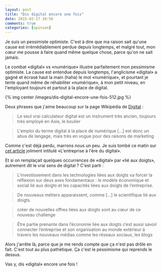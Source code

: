 ```yaml
---
layout: post
title: "Dis digital encore une fois"
date: 2015-02-17 10:56
comments: true
categories: [opinion]
---
```


Je suis un pessimiste optimiste. C'est à dire que ma raison sait
qu'une cause est irrémédiablement perdue depuis longtemps, et malgré tout, mon
cœur me pousse à faire quand même quelque chose, parce qu'on ne
sait jamais.

Le combat «digital» vs «numérique» illustre parfaitement mon pessimisme
optimiste. La cause est entendue depuis longtemps, l'anglicisme «digital» a
gagné et écrasé haut la main (haha) le mot «numérique», et pourtant je tente
quand même de réhabiliter «numérique», à mon petit niveau, en l'employant
toujours et partout à la place de digital.

{% img center /images/dis-digital-encore-une-fois-512.jpg %}

<!-- more -->

Deux phrases que j'aime beaucoup sur la page Wikipédia de
[Digital](http://fr.wikipedia.org/wiki/Digital) :

> Le seul vrai calculateur digital est un instrument très ancien, toujours très employé en Asie, le boulier

> L'emploi du terme digital à la place de numérique […] est donc un abus de langage, mais très en vogue pour des raisons de marketing

Comme c'est déjà perdu, marrons nous un peu. Je suis tombé ce matin sur
[cet article](http://www.lesechos.fr/idees-debats/cercle/cercle-123423-lentreprise-a-lere-du-digital-savoir-propulser-sa-transformation-numerique-1092355.php)
 joliment intitulé «L'entreprise à l'ère du digital».

Et si on remplaçait quelques occurrences de «digital» par «lié aux doigts», autrement dit le vrai sens de digital ? C'est parti :

> L’investissement dans les technologies liées aux doigts va forcer la réflexion sur deux axes fondamentaux : le modèle économique et social lié aux doigts et les capacités liées aux doigts de l’entreprise.

> De nouveaux métiers apparaissent, comme […] le scientifique lié aux doigts.

> créer de nouvelles offres liées aux doigts sont au cœur de ce nouveau challenge

> Être partie prenante dans l’économie liée aux doigts c’est aussi savoir connecter l’entreprise et son organisation au monde extérieur à travers les nouveaux médias comme les réseaux sociaux, les blogs

Alors j'arrête là, parce que je me rends compte que ça n'est pas drôle en fait.
C'est tout au plus pathétique. Ça c'est le pessimisme qui reprends le dessus.

Vas y, dis «digital» encore une fois !
